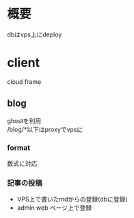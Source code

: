 
# 概要
dbはvps上にdeploy

# client
cloud frame

## blog
ghostを利用  
/blog/*以下はproxyでvpsに

### format
数式に対応

### 記事の投稿
- VPS上で書いたmdからの登録(dbに登録)
- admin web ページ上で登録